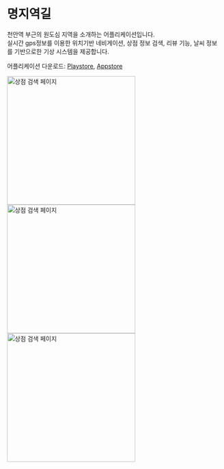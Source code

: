 명지역길
=======

천안역 부근의 원도심 지역을 소개하는 어플리케이션입니다.<br/>
실시간 gps정보를 이용한 위치기반 네비게이션, 상점 정보 검색, 리뷰 기능, 날씨 정보를 기반으로한 기상 시스템을 제공합니다.<br/>

어플리케이션 다운로드: [Playstore](https://play.google.com/store/apps/details?id=com.roundstar.ToonJido&pcampaignid=web_share), [Appstore](https://apps.apple.com/kr/app/%EB%AA%85%EC%A7%80%EC%97%AD%EA%B8%B8/id6450936336)      

<img src="https://github.com/Ppp5500/Toonjido/assets/98096591/413c1e8c-1a0a-4591-b507-7a11e74fcc5b" width="300" height="auto" title="명지역길 소개 이미지01" alt="상점 검색 페이지"/>
<img src="https://github.com/Ppp5500/Toonjido/assets/98096591/2a691461-843e-416c-b1a9-c240b10f1ea6" width="300" height="auto" title="명지역길 소개 이미지01" alt="상점 검색 페이지"/>
<img src="https://github.com/Ppp5500/Toonjido/assets/98096591/f538f156-7f63-454e-b1e7-ff4cfe15135c" width="300" height="auto" title="명지역길 소개 이미지01" alt="상점 검색 페이지"/><br/>
